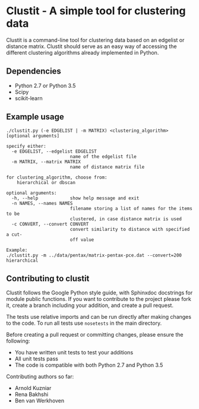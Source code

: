 Clustit - A simple tool for clustering data
===========================================

Clustit is a command-line tool for clustering data based on an edgelist or distance matrix.
Clustit should serve as an easy way of accessing the different clustering algorithms already implemented in Python.

Dependencies
------------
 * Python 2.7 or Python 3.5
 * Scipy
 * scikit-learn

Example usage
-------------
```
./clustit.py (-e EDGELIST | -m MATRIX) <clustering_algorithm> [optional arguments]

specify either:
  -e EDGELIST, --edgelist EDGELIST
                        name of the edgelist file
  -m MATRIX, --matrix MATRIX
                        name of distance matrix file

for clustering_algorithm, choose from:
    hierarchical or dbscan

optional arguments:
  -h, --help            show help message and exit
  -n NAMES, --names NAMES
                        filename storing a list of names for the items to be
                        clustered, in case distance matrix is used
  -c CONVERT, --convert CONVERT
                        convert similarity to distance with specified a cut-
                        off value

Example:
./clustit.py -m ../data/pentax/matrix-pentax-pce.dat --convert=200 hierarchical
```

Contributing to clustit
-----------------------
Clustit follows the Google Python style guide, with Sphinxdoc docstrings for module public functions. If you want to
contribute to the project please fork it, create a branch including your addition, and create a pull request.

The tests use relative imports and can be run directly after making
changes to the code. To run all tests use `nosetests` in the main directory.

Before creating a pull request or committing changes, please ensure the following:
* You have written unit tests to test your additions
* All unit tests pass
* The code is compatible with both Python 2.7 and Python 3.5

Contributing authors so far:
* Arnold Kuzniar
* Rena Bakhshi
* Ben van Werkhoven

